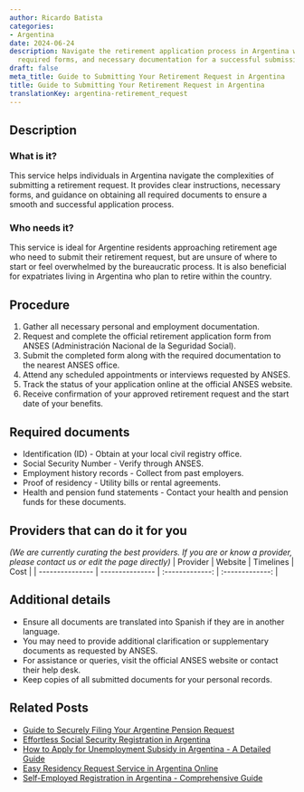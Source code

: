 ```yaml
---
author: Ricardo Batista
categories:
- Argentina
date: 2024-06-24
description: Navigate the retirement application process in Argentina with clear steps,
  required forms, and necessary documentation for a successful submission.
draft: false
meta_title: Guide to Submitting Your Retirement Request in Argentina
title: Guide to Submitting Your Retirement Request in Argentina
translationKey: argentina-retirement_request
---
```



## Description
### What is it?
This service helps individuals in Argentina navigate the complexities of submitting a retirement request. It provides clear instructions, necessary forms, and guidance on obtaining all required documents to ensure a smooth and successful application process.

### Who needs it?
This service is ideal for Argentine residents approaching retirement age who need to submit their retirement request, but are unsure of where to start or feel overwhelmed by the bureaucratic process. It is also beneficial for expatriates living in Argentina who plan to retire within the country.

## Procedure

1. Gather all necessary personal and employment documentation.
2. Request and complete the official retirement application form from ANSES (Administración Nacional de la Seguridad Social).
3. Submit the completed form along with the required documentation to the nearest ANSES office.
4. Attend any scheduled appointments or interviews requested by ANSES.
5. Track the status of your application online at the official ANSES website.
6. Receive confirmation of your approved retirement request and the start date of your benefits.


## Required documents

- Identification (ID) - Obtain at your local civil registry office.
- Social Security Number - Verify through ANSES.
- Employment history records - Collect from past employers.
- Proof of residency - Utility bills or rental agreements.
- Health and pension fund statements - Contact your health and pension funds for these documents.


## Providers that can do it for you
_(We are currently curating the best providers. If you are or know a provider, please contact us or edit the page directly)_
| Provider        |     Website     |     Timelines    |       Cost      |
| --------------- | --------------- |  :-------------: | :-------------: |

## Additional details

- Ensure all documents are translated into Spanish if they are in another language.
- You may need to provide additional clarification or supplementary documents as requested by ANSES.
- For assistance or queries, visit the official ANSES website or contact their help desk.
- Keep copies of all submitted documents for your personal records.

## Related Posts

- [Guide to Securely Filing Your Argentine Pension Request](https://tramitit.com/guides/argentina/pension_request/)
- [Effortless Social Security Registration in Argentina](https://tramitit.com/guides/argentina/social_security_registration/)
- [How to Apply for Unemployment Subsidy in Argentina - A Detailed Guide](https://tramitit.com/guides/argentina/unemployment_subsidy_request/)
- [Easy Residency Request Service in Argentina Online](https://tramitit.com/guides/argentina/residency_request/)
- [Self-Employed Registration in Argentina - Comprehensive Guide](https://tramitit.com/guides/argentina/self-employed_registration/)